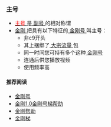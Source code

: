 ### 主号
- [<font color="Red"> 主号 </font>](https://a2zitpro.github.io/web/mainkkid)是[ 副号 ](https://a2zitpro.github.io/web/auxiliarykkid)的相对称谓
- [ 金刚 ](https://a2zitpro.github.io/web/a2zitpro)把具有以下特征的[ 金刚号 ](https://a2zitpro.github.io/web/kkid)叫<font color="Black">主号</font>：
  - 非c9开头
  - 其上捆绑了[ 大宗流量 ](https://a2zitpro.github.io/web/bulkkkdatatraffic)包
  - 同一时间您可持有多个这种[ 金刚号 ](https://a2zitpro.github.io/web/kkid)
  - 连通后供您播放视频
  - 使用频率高


#### 推荐阅读

- [金刚号](https://a2zitpro.github.io/web/list_kkid)
- [金刚1.0金刚号梯帮助](https://a2zitpro.github.io/web/list_helpkkvpn1.0)
- [金刚帮助](https://a2zitpro.github.io/web/list_helpkkvpn)
- [金刚梯](https://a2zitpro.github.io/web/dlb)
